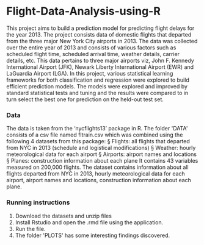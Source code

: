 # Flight-Data-Analysis-using-R

This project aims to build a prediction model for predicting flight delays for the year 2013. The project consists data of domestic flights that departed from the three major New York City airports in 2013. The data was collected over the entire year of 2013 and consists of various factors such as scheduled flight time, scheduled arrival time, weather details, carrier details, etc. This data pertains to three major airports viz, John F. Kennedy International Airport (JFK), Newark Liberty International Airport (EWR) and LaGuardia Airport (LGA).
In this project, various statistical learning frameworks for both classification and regression were explored to build efficient prediction models. The models were explored and improved by standard statistical tests and tuning and the results were compared to in turn select the best one for prediction on the held-out test set.


### Data
The data is taken from the ‘nycflights13’ package in R. The folder 'DATA' consists of a csv file named fltrain.csv which was combined using the following 4 datasets from this package:
§ Flights: all flights that departed from NYC in 2013 (schedule and logistical modifications)
§ Weather: hourly meteorological data for each airport
§ Airports: airport names and locations
§ Planes: construction information about each plane
It contains 43 variables measured on 200,000 flights. The dataset contains information about all flights departed from NYC in 2013, hourly meteorological data for each airport, airport names and locations, construction information about each plane.

### Running instructions
1. Download the datasets and unzip files
2. Install Rstudio and open the .rmd file using the application.
3. Run the file.
4. The folder 'PLOTS' has some interesting findings discovered.
